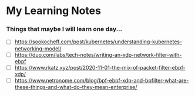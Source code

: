 # My Learning Notes

### Things that maybe I will learn one day...
- [ ] https://sookocheff.com/post/kubernetes/understanding-kubernetes-networking-model/
- [ ] https://duo.com/labs/tech-notes/writing-an-xdp-network-filter-with-ebpf
- [ ] https://www.rkatz.xyz/post/2020-11-01-the-mix-of-packet-filter-ebpf-xdp/
- [ ] https://www.netronome.com/blog/bpf-ebpf-xdp-and-bpfilter-what-are-these-things-and-what-do-they-mean-enterprise/
